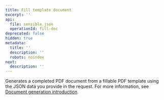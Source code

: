 ```yaml
---
title: Fill template document
excerpt: ''
api:
  file: sensible.json
  operationId: fill-doc
deprecated: false
hidden: true
metadata:
  title: ''
  description: ''
  robots: noindex
next:
  description: ''
---
```

Generates a completed PDF document from a fillable PDF template using the JSON data you provide in the request. For more information, see [Document generation introduction](doc:document-generation-intro).